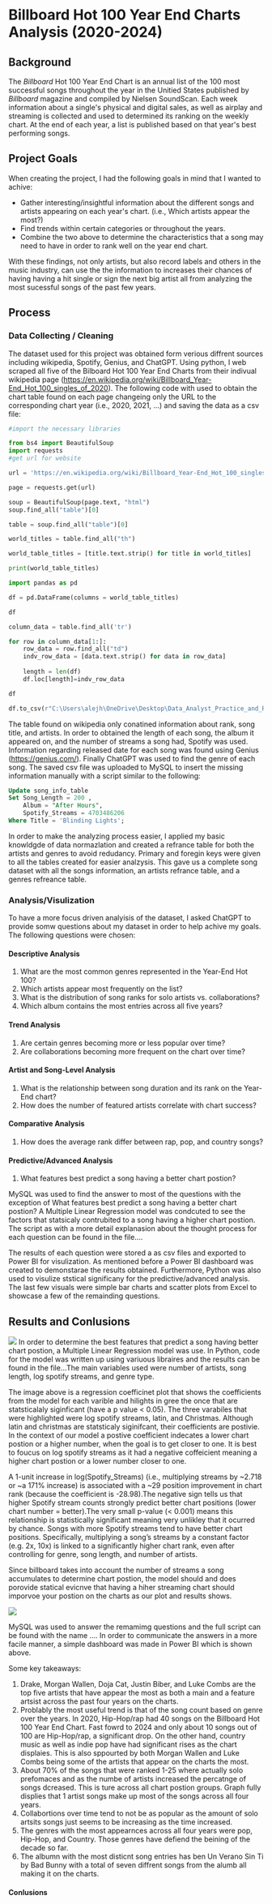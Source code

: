 #  Billboard Hot 100 Year End Charts Analysis (2020-2024)
## Background
The *Billboard* Hot 100 Year End Chart is an annual list of the 100 most successful songs throughout the year in the Unitied States published by *Billboard* magazine and compiled by Nielsen SoundScan. Each week information about a single's physical and digital sales, as well as airplay and streaming is collected and used to determined its ranking on the weekly chart. At the end of each year, a list is published based on that year's best performing songs.
## Project Goals
When creating the project, I had the following goals in mind that I wanted to achive:
* Gather interesting/insightful information about the different songs and artists appearing on each year's chart. (i.e., Which artists appear the most?)
* Find trends within certain categories or throughout the years.
* Combine the two above to determine the characteristics that a song may need to have in order to rank well on the year end chart. <br>

With these findings, not only artists, but also record labels and others in the music industry, can use the the information to increases their chances
of having having a hit single or sign the next big artist all from analyzing the most sucessful songs of the past few years. 
## Process
### Data Collecting / Cleaning
The dataset used for this project was obtained form verious diffrent sources including wikipedia, Spotify, Genius, and ChatGPT. Using python, I web scraped all five of the Bilboard Hot 100 Year End Charts from their indivual wikipedia page (https://en.wikipedia.org/wiki/Billboard_Year-End_Hot_100_singles_of_2020). The following code with used to obtain the chart table found on each page changeing only the URL to the corresponding chart year (i.e., 2020, 2021, ...) and saving the data as a csv file: 

``` Python
#import the necessary libraries

from bs4 import BeautifulSoup
import requests 
#get url for website

url = 'https://en.wikipedia.org/wiki/Billboard_Year-End_Hot_100_singles_of_2020'

page = requests.get(url)

soup = BeautifulSoup(page.text, "html")
soup.find_all("table")[0]

table = soup.find_all("table")[0]

world_titles = table.find_all("th")

world_table_titles = [title.text.strip() for title in world_titles]

print(world_table_titles)

import pandas as pd 

df = pd.DataFrame(columns = world_table_titles)

df

column_data = table.find_all('tr')

for row in column_data[1:]:
    row_data = row.find_all("td")
    indv_row_data = [data.text.strip() for data in row_data]
    
    length = len(df)
    df.loc[length]=indv_row_data

df

df.to_csv(r"C:\Users\alejh\OneDrive\Desktop\Data_Analyst_Practice_and_Projects\Data_Analysis_Project_Billboard\Billboard Year End 2020",index = False)
```
The table found on wikipedia only conatined information about rank, song title, and artists. In order to obtained the length of each song, the album it appeared on, and the number of streams a song had, Spotify was used. Information regarding released date for each song was found using Genius (https://genius.com/). Finally ChatGPT was used to find the genre of each song. The saved csv file was uploaded to MySQL to insert the missing information manually with a script similar to the following: 

```SQL
Update song_info_table
Set Song_Length = 200 ,
	Album = "After Hours", 
    Spotify_Streams = 4703486206
Where Title = 'Blinding Lights'; 

```
In order to make the analyzing process easier, I applied my basic knowldgde of data normazlation and created a refrance table for both the artists and genres to avoid redudancy. Primary and foregin keys were given to all the tables created for easier analzysis. This gave us a complete song dataset with all the songs information, an artists refrance table, and a genres refreance table. 
### Analysis/Visulization
To have a more focus driven analyisis of the dataset, I asked ChatGPT to provide somw questions about my dataset in order to help achive my goals. The following questions were chosen: 
#### Descriptive Analysis
1. What are the most common genres represented in the Year-End Hot 100?
2. Which artists appear most frequently on the list?
3. What is the distribution of song ranks for solo artists vs. collaborations?
4. Which album contains the most entries across all five years?
#### Trend Analysis
1. Are certain genres becoming more or less popular over time?
2. Are collaborations becoming more frequent on the chart over time?
#### Artist and Song-Level Analysis
1. What is the relationship between song duration and its rank on the Year-End chart?
2. How does the number of featured artists correlate with chart success?
#### Comparative Analysis
1. How does the average rank differ between rap, pop, and country songs?
#### Predictive/Advanced Analysis
1. What features best predict a song having a better chart postion?


 MySQL was used to find the answer to most of the questions with the exception of What features best predict a song having a better chart postion? A Multiple Linear Regression model was condcuted to see the factors that statsicaly contrubited to a song having a higher chart postion. The script as with a more detail explanasion about the thought process for each question can be found in the file....

The results of each question were stored a as csv files and exported to Power BI for visulization. As mentioned before a Power BI dashboard was created to demonstarae the results obtained. Furthermore, Python was also used to visulize ststical significany for the predictive/advanced analysis. The last few visuals were simple bar charts and scatter plots from Excel to showcase a few of the remainding questions. 

## Results and Conlusions 
![](https://github.com/A1jandro-Jimenez/Billboard_Hot_100/blob/main/regression%20coefficient%20plot.png?raw=true)
In order to determine the best features that predict a song having better chart postion, a Multiple Linear Regression model was use. In Python, code for the model was written up using variuous libraires and the results can be found in the file...The main variables used were number of artists, song length, log spotify streams, and genre type. 

The image above is a regression coefficinet plot that shows the coefficients from the model for each varible and hilights in gree the once that are statsticalaly siginficant (have a p value < 0.05). The three varabiles that were highlighted were log spotify streams, latin, and Christmas. Although latin and christmas are statsticaly siginifcant, their coefficients are postivie. In the context of our model a postive coefficient indecates a lower chart postion or a higher number, when the goal is to get closer to one. It is best to foucus on log spotify streams as it had a negative coffeicient meaning a higher chart postion or a lower number closer to one. 

A 1-unit increase in log(Spotify_Streams) (i.e., multiplying streams by ~2.718 or ~a 171% increase) is associated with a ~29 position improvement in chart rank (because the coefficient is -28.98).The negative sign tells us that higher Spotify stream counts strongly predict better chart positions (lower chart number = better).The very small p-value (< 0.001) means this relationship is statistically significant meaning very unlikley that it ocurred by chance. 
Songs with more Spotify streams tend to have better chart positions. Specifically, multiplying a song’s streams by a constant factor (e.g. 2x, 10x) is linked to a significantly higher chart rank, even after controlling for genre, song length, and number of artists.


Since billboard takes into account the number of streams a song accumulates to determine chart postion, the model should and does porovide statical evicnve that having a hiher streaming chart should imporvoe your postion on the charts as our plot and results shows. 

![](https://github.com/A1jandro-Jimenez/Billboard_Hot_100/blob/main/Billboard%20Dashboard.png?raw=true)

MySQL was used to answer the remamimg questions and the full script can be found with the name .... In order to communicate the answers in a more facile manner, a simple dashboard was made in Power BI which is shown above. 

Some key takeaways:
1. Drake, Morgan Wallen, Doja Cat, Justin Biber, and Luke Combs are the top five artists that have appear the most as both a main and a feature artsist across the past four years on the charts.
2. Problably the most useful trend is that of the song count based on genre over the years. In 2020, Hip-Hop/rap had 40 songs on the Billboard Hot 100 Year End Chart. Fast fowrd to 2024 and only about 10 songs out of 100 are Hip-Hop/rap, a significant drop. On the other hand, country music as well as indie pop have had significant rises as the chart displaies. This is also sppourted by both Morgan Wallen and Luke Combs being some of the artists that appear on the charts the most.
3. About 70% of the songs that were ranked 1-25 where actually solo prefomaces and as the numbe of artists increased the percatnge of songs dcreased. This is ture across all chart postion groups. Graph fully displies that 1 artist songs make up most of the songs across all four years.
4. Collabortions over time tend to not be as popular as the amount of solo artsits songs just seems to be increasing as the time increased.
5. The genres with the most appearnces across all four years were pop, Hip-Hop, and Country. Those genres have defiend the beining of the decade so far.
6. The albumn with the most disticnt song entries has ben Un Verano Sin Ti by Bad Bunny with a total of seven diffrent songs from the alumb all making it on the charts.

 #### Conlusions 
 ![]()
